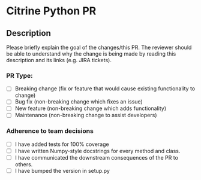 # Citrine Python PR

## Description 
Please briefly explain the goal of the changes/this PR.
The reviewer should be able to understand why the change is being made by reading this description
and its links (e.g. JIRA tickets).

### PR Type:
- [ ] Breaking change (fix or feature that would cause existing functionality to change)
- [ ] Bug fix (non-breaking change which fixes an issue)
- [ ] New feature (non-breaking change which adds functionality)
- [ ] Maintenance (non-breaking change to assist developers)

### Adherence to team decisions
- [ ] I have added tests for 100% coverage
- [ ] I have written Numpy-style docstrings for every method and class.
- [ ] I have communicated the downstream consequences of the PR to others.
- [ ] I have bumped the version in setup.py
